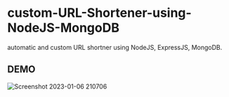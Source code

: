# custom-URL-Shortener-using-NodeJS-MongoDB
automatic and custom URL shortner using NodeJS, ExpressJS, MongoDB.
## DEMO
![Screenshot 2023-01-06 210706](https://user-images.githubusercontent.com/51126350/211043202-8d33c53f-f3e9-471f-8e69-abbe34b58448.png)
